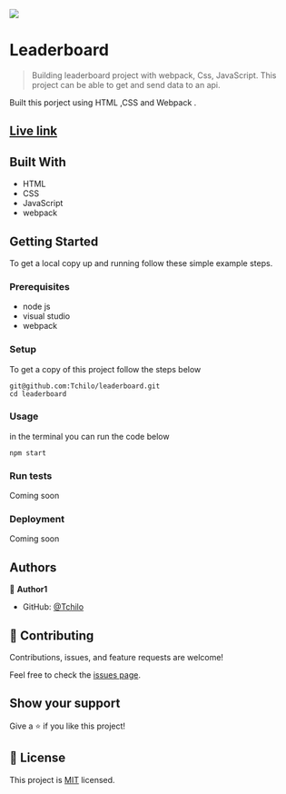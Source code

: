 ![](https://img.shields.io/badge/Microverse-blueviolet)

# Leaderboard

> Building leaderboard project with webpack, Css, JavaScript. This project can be able to get and send data to an api. 

Built this porject using HTML ,CSS and Webpack .

## [Live link](https://todo-tchilo.netlify.app/)

## Built With

- HTML
- CSS
- JavaScript
- webpack

## Getting Started


To get a local copy up and running follow these simple example steps.

### Prerequisites
- node js
- visual studio 
- webpack  

### Setup
To get a copy of this project follow the steps below
```
git@github.com:Tchilo/leaderboard.git
cd leaderboard
```


### Usage
in the terminal you can run the code below
```
npm start
```
### Run tests
Coming soon

### Deployment
Coming soon



## Authors

👤 **Author1**

- GitHub: [@Tchilo](https://github.com/Tchilo)

## 🤝 Contributing

Contributions, issues, and feature requests are welcome!

Feel free to check the [issues page](../../issues/).

## Show your support

Give a ⭐️ if you like this project!


## 📝 License

This project is [MIT](./MIT.md) licensed.